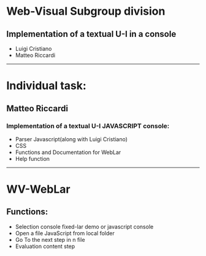 # Web-Visual Subgroup division
## Implementation of a textual U-I in a console 
- Luigi Cristiano
- Matteo Riccardi

- - -
# Individual task:
## Matteo Riccardi
### Implementation of a textual U-I JAVASCRIPT console:
- Parser  Javascript(along with Luigi Cristiano)
- CSS
- Functions and Documentation for WebLar
- Help function

- - -

# WV-WebLar

## Functions:
- Selection console fixed-lar demo or javascript console
- Open a file JavaScript from local folder
- Go To the next step in n file
- Evaluation content step

